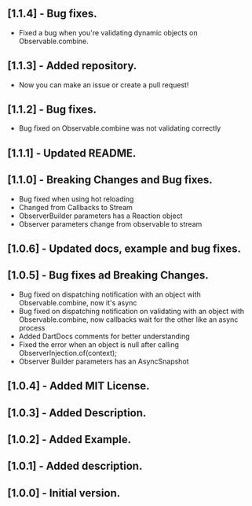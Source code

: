 ## [1.1.4] - Bug fixes.
* Fixed a bug when you're validating dynamic objects on Observable.combine.

## [1.1.3] - Added repository.
* Now you can make an issue or create a pull request!

## [1.1.2] - Bug fixes.
* Bug fixed on Observable.combine was not validating correctly

## [1.1.1] - Updated README.

## [1.1.0] - Breaking Changes and Bug fixes.
* Bug fixed when using hot reloading
* Changed from Callbacks to Stream
* ObserverBuilder parameters has a Reaction object
* Observer parameters change from observable to stream

## [1.0.6] - Updated docs, example and bug fixes.

## [1.0.5] - Bug fixes ad Breaking Changes.
* Bug fixed on dispatching notification with an object with Observable.combine, now it's async
* Bug fixed on dispatching notification on validating with an object with Observable.combine, now callbacks wait for the other like an async process
* Added DartDocs comments for better understanding
* Fixed the error when an object is null after calling ObserverInjection.of<Type>(context);
* Observer Builder parameters has an AsyncSnapshot

## [1.0.4] - Added MIT License.

## [1.0.3] - Added Description.

## [1.0.2] - Added Example.

## [1.0.1] - Added description.

## [1.0.0] - Initial version.
